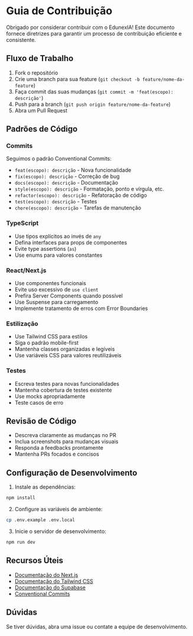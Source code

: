 # Guia de Contribuição

Obrigado por considerar contribuir com o EdunexIA! Este documento fornece diretrizes para garantir um processo de contribuição eficiente e consistente.

## Fluxo de Trabalho

1. Fork o repositório
2. Crie uma branch para sua feature (`git checkout -b feature/nome-da-feature`)
3. Faça commit das suas mudanças (`git commit -m 'feat(escopo): descrição'`)
4. Push para a branch (`git push origin feature/nome-da-feature`)
5. Abra um Pull Request

## Padrões de Código

### Commits

Seguimos o padrão Conventional Commits:

- `feat(escopo): descrição` - Nova funcionalidade
- `fix(escopo): descrição` - Correção de bug
- `docs(escopo): descrição` - Documentação
- `style(escopo): descrição` - Formatação, ponto e vírgula, etc.
- `refactor(escopo): descrição` - Refatoração de código
- `test(escopo): descrição` - Testes
- `chore(escopo): descrição` - Tarefas de manutenção

### TypeScript

- Use tipos explícitos ao invés de `any`
- Defina interfaces para props de componentes
- Evite type assertions (`as`)
- Use enums para valores constantes

### React/Next.js

- Use componentes funcionais
- Evite uso excessivo de `use client`
- Prefira Server Components quando possível
- Use Suspense para carregamento
- Implemente tratamento de erros com Error Boundaries

### Estilização

- Use Tailwind CSS para estilos
- Siga o padrão mobile-first
- Mantenha classes organizadas e legíveis
- Use variáveis CSS para valores reutilizáveis

### Testes

- Escreva testes para novas funcionalidades
- Mantenha cobertura de testes existente
- Use mocks apropriadamente
- Teste casos de erro

## Revisão de Código

- Descreva claramente as mudanças no PR
- Inclua screenshots para mudanças visuais
- Responda a feedbacks prontamente
- Mantenha PRs focados e concisos

## Configuração de Desenvolvimento

1. Instale as dependências:
```bash
npm install
```

2. Configure as variáveis de ambiente:
```bash
cp .env.example .env.local
```

3. Inicie o servidor de desenvolvimento:
```bash
npm run dev
```

## Recursos Úteis

- [Documentação do Next.js](https://nextjs.org/docs)
- [Documentação do Tailwind CSS](https://tailwindcss.com/docs)
- [Documentação do Supabase](https://supabase.com/docs)
- [Conventional Commits](https://www.conventionalcommits.org)

## Dúvidas

Se tiver dúvidas, abra uma issue ou contate a equipe de desenvolvimento. 